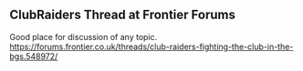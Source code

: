 ## ClubRaiders Thread at Frontier Forums

Good place for discussion of any topic.  https://forums.frontier.co.uk/threads/club-raiders-fighting-the-club-in-the-bgs.548972/

